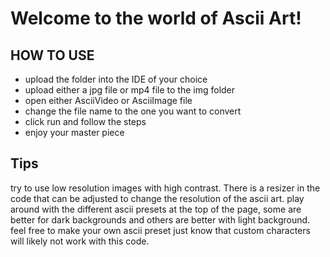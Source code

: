 # Welcome to the world of Ascii Art!

## HOW TO USE
* upload the folder into the IDE of your choice
* upload either a jpg file or mp4 file to the img folder
* open either AsciiVideo or AsciiImage file
* change the file name to the one you want to convert 
* click run and follow the steps
* enjoy your master piece

## Tips
try to use low resolution images with high contrast. There is a resizer in the code that can be adjusted to change the resolution of the ascii art. 
play around with the different ascii presets at the top of the page, some are better for dark backgrounds and others are better with light background.
feel free to make your own ascii preset just know that custom characters will likely not work with this code. 


